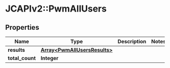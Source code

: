 # JCAPIv2::PwmAllUsers

## Properties
Name | Type | Description | Notes
------------ | ------------- | ------------- | -------------
**results** | [**Array&lt;PwmAllUsersResults&gt;**](PwmAllUsersResults.md) |  | 
**total_count** | **Integer** |  | 

